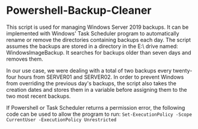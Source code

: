 # Powershell-Backup-Cleaner
This script is used for managing Windows Server 2019 backups. It can be implemented with Windows' Task Scheduler program to automatically rename or remove the directories containing backups each day. The script assumes the backups are stored in a directory in the E:\ drive named: WindowsImageBackup. It searches for backups older than seven days and removes them.

In our use case, we were dealing with a total of two backups every twenty-four hours from SERVER01 and SERVER02. In order to prevent Windows from overriding the previous day's backups, the script also takes the creation dates and stores them in a variable before assigning them to the two most recent backups.

If Powershell or Task Scheduler returns a permission error, the following code can be used to allow the program to run:
 `Set-ExecutionPolicy -Scope CurrentUser -ExecutionPolicy Unrestricted`

